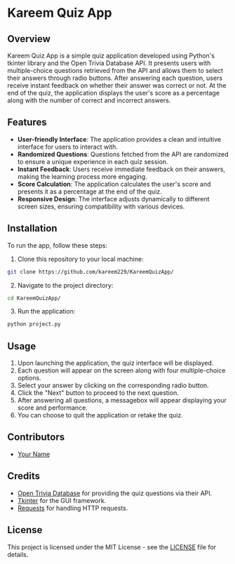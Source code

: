 
# Kareem Quiz App

## Overview

Kareem Quiz App is a simple quiz application developed using Python's tkinter library and the Open Trivia Database API. It presents users with multiple-choice questions retrieved from the API and allows them to select their answers through radio buttons. After answering each question, users receive instant feedback on whether their answer was correct or not. At the end of the quiz, the application displays the user's score as a percentage along with the number of correct and incorrect answers.

## Features

- **User-friendly Interface**: The application provides a clean and intuitive interface for users to interact with.
- **Randomized Questions**: Questions fetched from the API are randomized to ensure a unique experience in each quiz session.
- **Instant Feedback**: Users receive immediate feedback on their answers, making the learning process more engaging.
- **Score Calculation**: The application calculates the user's score and presents it as a percentage at the end of the quiz.
- **Responsive Design**: The interface adjusts dynamically to different screen sizes, ensuring compatibility with various devices.

## Installation

To run the app, follow these steps:

1. Clone this repository to your local machine:

```bash
git clone https://github.com/kareem229/KareemQuizApp/
```

2. Navigate to the project directory:

```bash
cd KareemQuizApp/
```



3. Run the application:

```bash
python project.py
```

## Usage

1. Upon launching the application, the quiz interface will be displayed.
2. Each question will appear on the screen along with four multiple-choice options.
3. Select your answer by clicking on the corresponding radio button.
4. Click the "Next" button to proceed to the next question.
5. After answering all questions, a messagebox will appear displaying your score and performance.
6. You can choose to quit the application or retake the quiz.

## Contributors

- [Your Name](https://github.com/kareem229)

## Credits

- [Open Trivia Database](https://opentdb.com/) for providing the quiz questions via their API.
- [Tkinter](https://docs.python.org/3/library/tkinter.html) for the GUI framework.
- [Requests](https://docs.python-requests.org/en/latest/) for handling HTTP requests.

## License

This project is licensed under the MIT License - see the [LICENSE](LICENSE) file for details.
